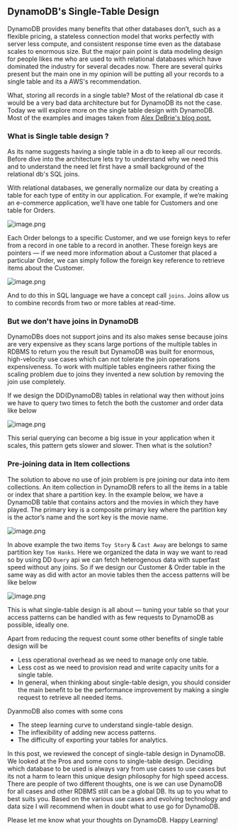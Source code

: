 ## DynamoDB's Single-Table Design

DynamoDB provides many benefits that other databases don’t, such as a flexible pricing, a stateless connection model that works perfectly with server less compute, and consistent response time even as the database scales to enormous size. But the major pain point is data modeling design for people likes me who are used to with relational databases which have dominated the industry for several decades now. There are several quirks present but the main one in my opinion will be putting all your records to a single table and its a AWS's recommendation.

What, storing all records in a single table? Most of the relational db case it would be a very bad data architecture but for DynamoDB its not the case. Today we will explore more on the single table design with DynamoDB. Most of the examples and images taken from  [Alex DeBrie's blog post. ](https://www.alexdebrie.com/posts/dynamodb-single-table/) 

### What is Single table design ?

As its name suggests having a single table in a db to keep all our records. Before dive into the architecture lets try to understand why we need this and to understand the need let first have a small background of the relational db's SQL joins.

With relational databases, we generally normalize our data by creating a table for each type of entity in our application. For example, if we’re making an e-commerce application, we’ll have one table for Customers and one table for Orders.


![image.png](https://cdn.hashnode.com/res/hashnode/image/upload/v1625171797811/kOb9u0L-G.png)

Each Order belongs to a specific Customer, and we use foreign keys to refer from a record in one table to a record in another. These foreign keys are pointers — if we need more information about a Customer that placed a particular Order, we can simply follow the foreign key reference to retrieve items about the Customer.


![image.png](https://cdn.hashnode.com/res/hashnode/image/upload/v1625171976302/HY7cdZOic.png)

And to do this in SQL language we have a concept call `joins`. Joins allow us to combine records from two or more tables at read-time.

### But we don't have joins in DynamoDB

DynamoDBs does not support joins and its also makes sense because joins are very expensive as they scans large portions of the multiple tables in RDBMS to return you the result but DynamoDB was built for enormous, high-velocity use cases which can not tolerate the join operations expensiveness. To work with multiple tables engineers rather fixing the scaling problem due to joins they invented a new solution by removing the join use completely.

If we design the DD(DynamoDB) tables in relational way  then without joins we have to query two times to fetch the both the customer and order data like below 


![image.png](https://cdn.hashnode.com/res/hashnode/image/upload/v1625288944167/xfF-PHSfm.png)

This serial querying can become a big issue in your application when it scales, this pattern gets slower and slower. Then what is the solution?

### Pre-joining data in Item collections

The solution to above no use of join problem is pre joining our data into item collections. An item collection in DynamoDB refers to all the items in a table or index that share a partition key. In the example below, we have a DynamoDB table that contains actors and the movies in which they have played. The primary key is a composite primary key where the partition key is the actor’s name and the sort key is the movie name.


![image.png](https://cdn.hashnode.com/res/hashnode/image/upload/v1625289287447/we4kBTH4F.png)

In above example the two items `Toy Story` & `Cast Away` are belongs to same partition key `Tom Hanks`. Here we organized the data in way we want to read so by using DD `Query` api we can fetch heterogenous data with superfast speed without any joins. So if we design our Customer & Order table  in the same way as did with actor an movie tables then the access patterns will be like below


![image.png](https://cdn.hashnode.com/res/hashnode/image/upload/v1625289633580/UhFv_w6lp.png)

This is what single-table design is all about — tuning your table so that your access patterns can be handled with as few requests to DynamoDB as possible, ideally one.

Apart from reducing the request count some other benefits of single table design will be


- Less operational overhead as we need to manage only one table.
- Less cost as we need to provision read and write capacity units for a single table.
- In general, when thinking about single-table design, you should consider the main benefit to be the performance improvement by making a single request to retrieve all needed items.

DyanmoDB also comes with some cons

- The steep learning curve to understand single-table design.
- The inflexibility of adding new access patterns.
- The difficulty of exporting your tables for analytics.

In this post, we reviewed the concept of single-table design in DynamoDB. We looked at the Pros and some cons to single-table design. Deciding which database to be used is always vary from use cases to use cases but its not a harm to learn this unique design philosophy for high speed access. There are people of two different thoughts, one is we can use DynamoDB for all cases and other RDBMS still can be a global DB. Its up to you what to best suits you. Based on the various use cases and evolving technology and data size I will recommend when in doubt what to use go for DynamoDB.

Please let me know what your thoughts on DynamoDB. Happy Learning!
 